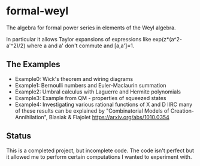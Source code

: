 formal-weyl
===========
The algebra for formal power series in elements of the Weyl algebra.

In particular it allows Taylor expansions of expressions like exp(z*(a^2-a'^2)/2) where a and a' don't commute and [a,a']=1.

The Examples
------------
* Example0: Wick's theorem and wiring diagrams
* Example1: Bernoulli numbers and Euler-Maclaurin summation
* Example2: Umbral calculus with Laguerre and Hermite polynomials
* Example3: Example from QM - properties of squeezed states
* Example4: Investigating various rational functions of X and D
          IIRC many of these results can be explained by
          "Combinatorial Models of Creation-Annihilation", Blasiak & Flajolet
          https://arxiv.org/abs/1010.0354

Status
------
This is a completed project, but incomplete code. The code isn't perfect but it allowed me to perform certain computations I wanted to experiment with.
